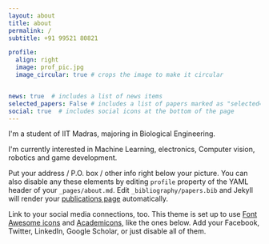 ```yaml
---
layout: about
title: about
permalink: /
subtitle: +91 99521 80821

profile:
  align: right
  image: prof_pic.jpg
  image_circular: true # crops the image to make it circular


news: true  # includes a list of news items
selected_papers: False # includes a list of papers marked as "selected={true}"
social: true  # includes social icons at the bottom of the page
---
```


I'm a student of IIT Madras, majoring in Biological Engineering.  

I'm currently interested in Machine Learning, electronics, Computer vision, robotics and game development.


Put your address / P.O. box / other info right below your picture. You can also disable any these elements by editing `profile` property of the YAML header of your `_pages/about.md`. Edit `_bibliography/papers.bib` and Jekyll will render your [publications page](/al-folio/publications/) automatically.

Link to your social media connections, too. This theme is set up to use [Font Awesome icons](http://fortawesome.github.io/Font-Awesome/) and [Academicons](https://jpswalsh.github.io/academicons/), like the ones below. Add your Facebook, Twitter, LinkedIn, Google Scholar, or just disable all of them.
